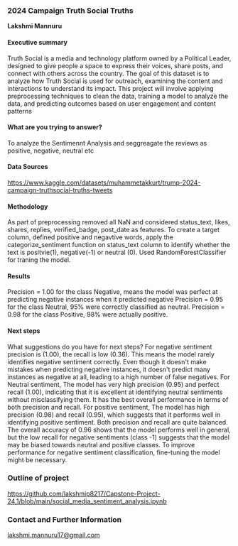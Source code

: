 ### 2024 Campaign Truth Social Truths

**Lakshmi Mannuru**
#### Executive summary
Truth Social is a media and technology platform owned by a Political Leader, designed to give people a space to express their voices, share posts, and connect with others across the country. The goal of this dataset is to analyze how Truth Social is used for outreach, examining the content and interactions to understand its impact. This project will involve applying preprocessing techniques to clean the data, training a model to analyze the data, and predicting outcomes based on user engagement and content patterns

#### What are you trying to answer?
To analyze the Sentimennt Analysis and seggreagate the reviews as positive, negative, neutral etc

#### Data Sources
https://www.kaggle.com/datasets/muhammetakkurt/trump-2024-campaign-truthsocial-truths-tweets

#### Methodology
As part of preprocessing removed all NaN and considered status_text, likes, shares, replies, verified_badge, post_date as features. To create a target column, defined positive and negavtive words, apply the categorize_sentiment function on status_text column to identify whether the text is positvie(1), negative(-1) or neutral (0). Used RandomForestClassifier for traning the model. 

#### Results
Precision = 1.00 for the class Negative, means the model was perfect at predicting negative instances when it predicted negative
Precision = 0.95 for the class Neutral, 95% were correctly classified as neutral.
Precision = 0.98 for the class Positive, 98% were actually positive.

#### Next steps
What suggestions do you have for next steps?
For negative sentiment precision is (1.00), the recall is low (0.36). This means the model rarely identifies negative sentiment correctly. Even though it doesn't make mistakes when predicting negative instances, it doesn't predict many instances as negative at all, leading to a high number of false negatives.
For Neutral sentiment, The model has very high precision (0.95) and perfect recall (1.00), indicating that it is excellent at identifying neutral sentiments without misclassifying them. It has the best overall performance in terms of both precision and recall.
For positive sentiment, The model has high precision (0.98) and recall (0.95), which suggests that it performs well in identifying positive sentiment. Both precision and recall are quite balanced.
The overall accuracy of 0.96 shows that the model performs well in general, but the low recall for negative sentiments (class -1) suggests that the model may be biased towards neutral and positive classes.
To improve performance for negative sentiment classification, fine-tuning the model might be necessary.

### Outline of project
https://github.com/lakshmip8217/Capstone-Project-24.1/blob/main/social_media_sentiment_analysis.ipynb

### Contact and Further Information
lakshmi.mannuru17@gmail.com
